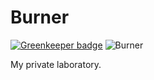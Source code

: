 Burner
======

[![Greenkeeper badge](https://badges.greenkeeper.io/vajahath/Burner.svg)](https://greenkeeper.io/)
![Burner](http://generalcounselnews.com/wp-content/uploads/2014/12/laboratory-flash-34220382_s-150-150x150.jpg "Burner")

My private laboratory.

